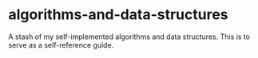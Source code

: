 # algorithms-and-data-structures
A stash of my self-implemented algorithms and data structures. This is to serve as a self-reference guide.
